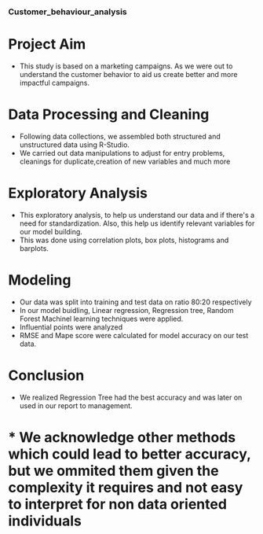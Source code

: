 ### Customer_behaviour_analysis

# Project Aim
* This study is based on a marketing campaigns. As we were out to understand the customer behavior to aid us 
create better and more impactful campaigns.

# Data Processing and Cleaning
* Following data collections, we assembled both structured and unstructured data using R-Studio. 
* We carried out data manipulations to adjust for entry problems, cleanings for duplicate,creation of new variables and much more

# Exploratory Analysis
* This exploratory analysis, to help us understand our data and if there's a need for standardization. Also, this help us identify relevant variables for our model building.
* This was done using correlation plots, box plots, histograms and barplots.

# Modeling
* Our data was split into training and test data on ratio 80:20 respectively
* In our model buidling, Linear regression, Regression tree, Random Forest Machinel learning techniques were applied.
* Influential points were analyzed
* RMSE and Mape score were calculated for model accuracy on our test data.

# Conclusion
* We realized Regression Tree had the best accuracy and was later on used in our report to management.

# * We acknowledge other methods which could lead to better accuracy, but we ommited them given the complexity it requires and not easy to interpret for non data oriented individuals
